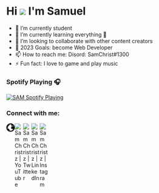 ### <h1 align="left">Hi <img src="https://media.giphy.com/media/hvRJCLFzcasrR4ia7z/giphy.gif" width="25px"> I'm Samuel</h1>


- 🔭 I’m currently student
- 🌱 I’m currently learning everything 🤣
- 👯 I’m looking to collaborate with other content creators
- 🥅 2023 Goals: become Web Developer
- 📫 How to reach me: Disord: SamChrist#1300
- ⚡ Fun fact: I love to game and play music

### Spotify Playing 🎧

[<img src="https://now-playing-codestackr.vercel.app/api/spotify-playing" alt="SAM Spotify Playing" width="350" />](https://open.spotify.com/user/swyqyimdc12jajde4vpwd2x1b)

### Connect with me:

<img align="left" alt="codeSTACKr.com" width="22px" src="https://raw.githubusercontent.com/iconic/open-iconic/master/svg/globe.svg">
<img align="left" alt="SamChristz | YouTube" width="22px" src="https://cdn.jsdelivr.net/npm/simple-icons@v3/icons/youtube.svg">
<img align="left" alt="SamChristz | Twitter" width="22px" src="https://cdn.jsdelivr.net/npm/simple-icons@v3/icons/twitter.svg">
<img align="left" alt="SamChristz | LinkedIn" width="22px" src="https://cdn.jsdelivr.net/npm/simple-icons@v3/icons/linkedin.svg">
<img align="left" alt="SamChristz | Instagram" width="22px" src="https://cdn.jsdelivr.net/npm/simple-icons@v3/icons/instagram.svg">
